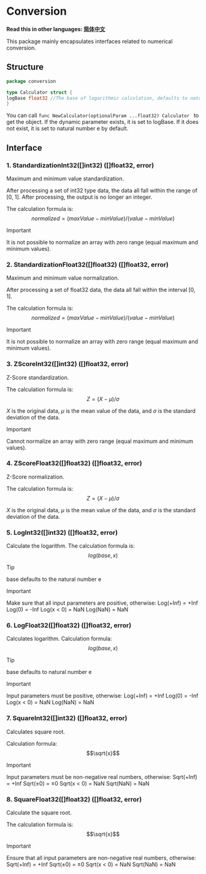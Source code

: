 # Conversion
**Read this in other languages: [简体中文](./README.zh-CN.md)**

This package mainly encapsulates interfaces related to numerical conversion.

## Structure

```go
package conversion

type Calculator struct {
logBase float32 //The base of logarithmic calculation, defaults to natural number e
}

```

You can call ```func NewCalculator(optionalParam ...float32) Calculator ``` to get the object. If the dynamic parameter exists, it is set to logBase. If it does not exist, it is set to natural number e by default.

## Interface

### 1. StandardizationInt32([]int32) ([]float32, error)

Maximum and minimum value standardization.

After processing a set of int32 type data, the data all fall within the range of [0, 1]. After processing, the output is no longer an integer.

The calculation formula is:
$$normalized=(maxValue−minValue)/(value−minValue)$$

> [!IMPORTANT]
> It is not possible to normalize an array with zero range (equal maximum and minimum values).

### 2. StandardizationFloat32([]float32) ([]float32, error)

Maximum and minimum value normalization.

After processing a set of float32 data, the data all fall within the interval [0, 1].

The calculation formula is:
$$normalized=(maxValue−minValue)/(value−minValue)$$

> [!IMPORTANT]
> It is not possible to normalize an array with zero range (equal maximum and minimum values).

### 3. ZScoreInt32([]int32) ([]float32, error)

Z-Score standardization.

The calculation formula is:
$$Z=(X−\mu)/\sigma$$

$X$ is the original data, $\mu$ is the mean value of the data, and $\sigma$ is the standard deviation of the data.

> [!IMPORTANT]
> Cannot normalize an array with zero range (equal maximum and minimum values).

### 4. ZScoreFloat32([]float32) ([]float32, error)

Z-Score normalization.

The calculation formula is:
$$Z=(X−\mu)/\sigma$$

$X$ is the original data, $\mu$ is the mean value of the data, and $\sigma$ is the standard deviation of the data.

### 5. LogInt32([]int32) ([]float32, error)
Calculate the logarithm.
The calculation formula is:
$$log(base, x)$$
> [!TIP]
> base defaults to the natural number e

> [!IMPORTANT]
> Make sure that all input parameters are positive, otherwise:
> Log(+Inf) = +Inf
> Log(0) = -Inf
> Log(x < 0) = NaN
> Log(NaN) = NaN

### 6. LogFloat32([]float32) ([]float32, error)
Calculates logarithm.
Calculation formula:
$$log(base, x)$$
> [!TIP]
> base defaults to natural number e

> [!IMPORTANT]
> Input parameters must be positive, otherwise:
> Log(+Inf) = +Inf
> Log(0) = -Inf
> Log(x < 0) = NaN
> Log(NaN) = NaN

### 7. SquareInt32([]int32) ([]float32, error)
Calculates square root.

Calculation formula:
$$\sqrt{x}$$

> [!IMPORTANT]
> Input parameters must be non-negative real numbers, otherwise:
> Sqrt(+Inf) = +Inf
> Sqrt(±0) = ±0
> Sqrt(x < 0) = NaN
> Sqrt(NaN) = NaN

### 8. SquareFloat32([]float32) ([]float32, error)
Calculate the square root.

The calculation formula is:
$$\sqrt{x}$$

> [!IMPORTANT]
> Ensure that all input parameters are non-negative real numbers, otherwise:
> Sqrt(+Inf) = +Inf
> Sqrt(±0) = ±0
> Sqrt(x < 0) = NaN
> Sqrt(NaN) = NaN